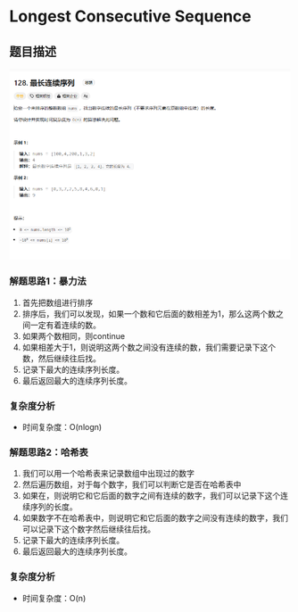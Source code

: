 # Longest Consecutive Sequence
## 题目描述
![LongestConsecutiveSequence.png](LongestConsecutiveSequence.png)

### 解题思路1：暴力法
1. 首先把数组进行排序
2. 排序后，我们可以发现，如果一个数和它后面的数相差为1，那么这两个数之间一定有着连续的数。
3. 如果两个数相同，则continue
4. 如果相差大于1，则说明这两个数之间没有连续的数，我们需要记录下这个数，然后继续往后找。
5. 记录下最大的连续序列长度。
6. 最后返回最大的连续序列长度。

### 复杂度分析
- 时间复杂度：O(nlogn)

### 解题思路2：哈希表
1. 我们可以用一个哈希表来记录数组中出现过的数字
2. 然后遍历数组，对于每个数字，我们可以判断它是否在哈希表中
3. 如果在，则说明它和它后面的数字之间有连续的数字，我们可以记录下这个连续序列的长度。
4. 如果数字不在哈希表中，则说明它和它后面的数字之间没有连续的数字，我们可以记录下这个数字然后继续往后找。
5. 记录下最大的连续序列长度。
6. 最后返回最大的连续序列长度。

### 复杂度分析
- 时间复杂度：O(n)


